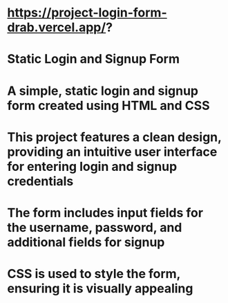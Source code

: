 # https://project-login-form-drab.vercel.app/?
# Static Login and Signup Form

# A simple, static login and signup form created using HTML and CSS

# This project features a clean design, providing an intuitive user interface for entering login and signup credentials

# The form includes input fields for the username, password, and additional fields for signup

# CSS is used to style the form, ensuring it is visually appealing
